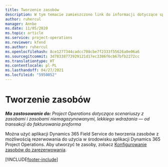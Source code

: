 ```yaml
---
title: Tworzenie zasobów
description: W tym temacie zamieszczono link do informacji dotyczące sposobu tworzenia zasobów możliwych do zarezerwowania.
author: ruhercul
manager: Annbe
ms.date: 11/05/2020
ms.topic: article
ms.service: project-operations
ms.reviewer: kfend
ms.author: ruhercul
ms.openlocfilehash: 8ce1277344cadcc708cbe7f2333f55626a0e06a6
ms.sourcegitcommit: 3d78338773929121d17ec3386f6cb67bfb2272cc
ms.translationtype: HT
ms.contentlocale: pl-PL
ms.lasthandoff: 04/27/2021
ms.locfileid: "5950052"
---
```

# <a name="create-resources"></a>Tworzenie zasobów

_**Ma zastosowanie do:** Project Operations dotyczące scenariuszy z zasobami i zasobami niemagazynowanymi, lekkiego wdrażania — od transakcji do fakturowania proforma_

Można użyć aplikacji Dynamics 365 Field Service do tworzenia zasobów z możliwością rezerwowania do użycia w środowisku aplikacji Dynamics 365 Project Operations. Aby utworzyć te zasoby, zobacz [Konfigurowanie zasobów do zarezerwowania](/dynamics365/field-service/set-up-bookable-resources).


[!INCLUDE[footer-include](../includes/footer-banner.md)]